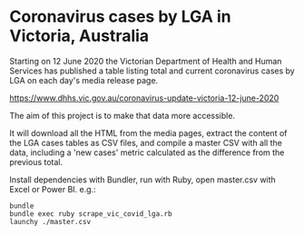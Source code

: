 # Coronavirus cases by LGA in Victoria, Australia

Starting on 12 June 2020 the Victorian Department of Health and Human Services
has published a table listing total and current coronavirus cases by LGA on
each day's media release page.

https://www.dhhs.vic.gov.au/coronavirus-update-victoria-12-june-2020

The aim of this project is to make that data more accessible.

It will download all the HTML from the media pages, extract the content of
the LGA cases tables as CSV files, and compile a master CSV with all the data,
including a 'new cases' metric calculated as the difference from the previous total.

Install dependencies with Bundler, run with Ruby, open master.csv with Excel or Power BI. e.g.:

```
bundle
bundle exec ruby scrape_vic_covid_lga.rb
launchy ./master.csv
```

